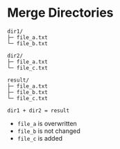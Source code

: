 # Merge Directories

```
dir1/
├─ file_a.txt
└─ file_b.txt

dir2/
├─ file_a.txt
└─ file_c.txt

result/
├─ file_a.txt
├─ file_b.txt
└─ file_c.txt
```

`dir1 + dir2 = result`

- `file_a` is overwritten
- `file_b` is not changed
- `file_c` is added
